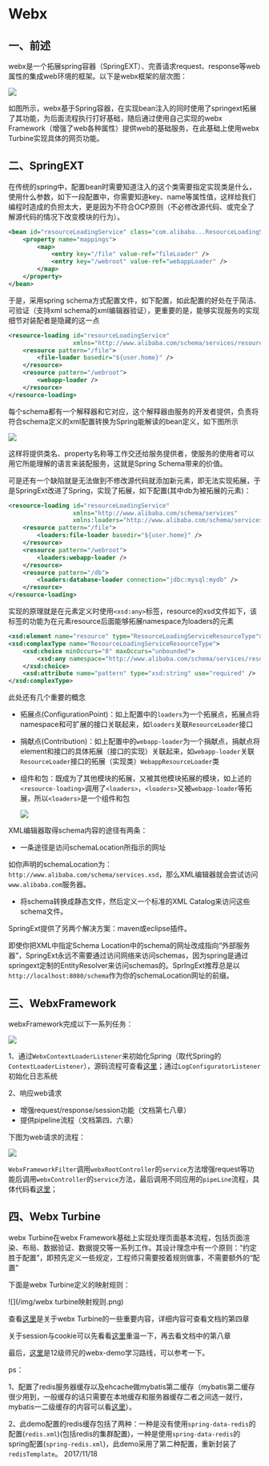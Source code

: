 # Webx

## 一、前述

webx是一个拓展spring容器（SpringEXT）、完善请求request、response等web属性的集成web环境的框架。以下是webx框架的层次图：

![](/img/webx框架层次图.png)

如图所示，webx基于Spring容器，在实现bean注入的同时使用了springext拓展了其功能，为后面流程执行打好基础，随后通过使用自己实现的webx Framework（增强了web各种属性）提供web的基础服务，在此基础上使用webx Turbine实现具体的网页功能。

## 二、SpringEXT

在传统的spring中，配置bean时需要知道注入的这个类需要指定实现类是什么，使用什么参数，如下一段配置中，你需要知道key、name等属性值，这样给我们编程时造成的负担太大，更是因为不符合OCP原则（不必修改源代码、或完全了解源代码的情况下改变模块的行为）。

```xml
<bean id="resourceLoadingService" class="com.alibaba...ResourceLoadingServiceImpl">  
    <property name="mappings">  
        <map>  
            <entry key="/file" value-ref="fileLoader" />  
            <entry key="/webroot" value-ref="webappLoader" />  
        </map>  
    </property>  
</bean>
```

于是，采用spring schema方式配置文件，如下配置，如此配置的好处在于简洁、可验证（支持xml schema的xml编辑器验证），更重要的是，能够实现服务的实现细节对装配者是隐藏的这一点

```xml
<resource-loading id="resourceLoadingService"  
                  xmlns="http://www.alibaba.com/schema/services/resource-loading">  
    <resource pattern="/file">  
        <file-loader basedir="${user.home}" />  
    </resource>  
    <resource pattern="/webroot">  
        <webapp-loader />  
    </resource>  
</resource-loading> 
```

每个schema都有一个解释器和它对应，这个解释器由服务的开发者提供，负责将符合schema定义的xml配置转换为Spring能解读的bean定义，如下图所示

![](/img/spring-schema.png)

这样将提供类名、property名称等工作交还给服务提供者，使服务的使用者可以用它所能理解的语言来装配服务，这就是Spring Schema带来的价值。

可是还有一个缺陷就是无法做到不修改源代码就添加新元素，即无法实现拓展，于是SpringExt改进了Spring，实现了拓展，如下配置(其中db为被拓展的元素)：

```xml
<resource-loading id="resourceLoadingService"  
                  xmlns="http://www.alibaba.com/schema/services"  
                  xmlns:loaders="http://www.alibaba.com/schema/services/resource-loading/loaders">  
    <resource pattern="/file">  
        <loaders:file-loader basedir="${user.home}" />  
    </resource>  
    <resource pattern="/webroot">  
        <loaders:webapp-loader />  
    </resource>  
    <resource pattern="/db">  
        <loaders:database-loader connection="jdbc:mysql:mydb" />   
    </resource>  
</resource-loading>  
```

实现的原理就是在元素定义时使用`<xsd:any>`标签，resource的xsd文件如下，该标签的功能为在元素resource后面能够拓展namespace为loaders的元素

```xml
<xsd:element name="resource" type="ResourceLoadingServiceResourceType">  
<xsd:complexType name="ResourceLoadingServiceResourceType">  
    <xsd:choice minOccurs="0" maxOccurs="unbounded">  
        <xsd:any namespace="http://www.alibaba.com/schema/services/resource-loading/loaders" />   
    </xsd:choice>  
    <xsd:attribute name="pattern" type="xsd:string" use="required" />  
</xsd:complexType>  
```



此处还有几个重要的概念

* 拓展点(ConfigurationPoint)：如上配置中的`loaders`为一个拓展点，拓展点将namespace和可扩展的接口关联起来，如`loaders`关联`ResourceLoader`接口

* 捐献点(Contribution)：如上配置中的`webapp-loader`为一个捐献点，捐献点将element和接口的具体拓展（接口的实现）关联起来，如`webapp-loader`关联`ResourceLoader`接口的拓展（实现类）`WebappResourceLoader`类

* 组件和包：既成为了其他模块的拓展，又被其他模块拓展的模块，如上述的`<resource-loading>`调用了`<loaders>`，`<loaders>`又被`webapp-loader`等拓展，所以`<loaders>`是一个组件和包

  ![](/img/springext组件和包.png)



XML编辑器取得schema内容的途径有两条：

* 一条途径是访问schemaLocation所指示的网址

如你声明的schemaLocation为：`http://www.alibaba.com/schema/services.xsd`，那么XML编辑器就会尝试访问`www.alibaba.com`服务器。

* 将schema转换成静态文件，然后定义一个标准的XML Catalog来访问这些schema文件。

SpringExt提供了另两个解决方案：maven或eclipse插件。

即使你把XML中指定Schema Location中的schema的网址改成指向“外部服务器”，SpringExt永远不需要通过访问网络来访问schemas，因为spring是通过springext定制的EntityResolver来访问schemas的。SprIngExt推荐总是以`http://localhost:8080/schema`作为你的schemaLocation网址的前缀。

## 三、WebxFramework

webxFramework完成以下一系列任务：

![](/img/webxFramework任务.png)

1、通过`WebxContextLoaderListener`来初始化Spring（取代Spring的`ContextLoaderListener`），源码流程可查看[这里](http://blog.csdn.net/lan861698789/article/details/53082868)；通过`LogConfiguratorListener`初始化日志系统

2、响应web请求

* 增强request/response/session功能（文档第七八章）
* 提供pipeline流程（文档第四、六章）



下图为web请求的流程：

![](/img/webx请求流程.png)

`WebxFrameworkFilter`调用`webxRootController`的`service`方法增强request等功能后调用`webxController`的`service`方法，最后调用不同应用的`pipeLine`流程，具体代码看[这里](http://blog.csdn.net/cpf2016/article/details/45720547)；

## 四、Webx  Turbine

webx Turbine在webx Framework基础上实现处理页面基本流程，包括页面渲染、布局、数据验证、数据提交等一系列工作。其设计理念中有一个原则：“约定胜于配置”，即预先定义一些规定，工程师只需要按着规则做事，不需要额外的“配置”

下面是webx Turbine定义的映射规则：

![](/img/webx turbine映射规则.png)

查看[这里](http://blog.csdn.net/cpf2016/article/details/45534527)是关于webx Turbine的一些重要内容，详细内容可查看文档的第四章



关于session与cookie可以先看看[这里](http://blog.csdn.net/fangaoxin/article/details/6952954/)重温一下，再去看文档中的第八章

最后，[这里](https://github.com/xiaoMzjm/webxdemo)是12级师兄的webx-demo学习路线，可以参考一下。



ps：

​	1、配置了redis服务器缓存以及ehcache做mybatis第二缓存（mybatis第二缓存很少用到，一般缓存的话只需要在本地缓存和服务器缓存二者之间选一就行，mybatis一二级缓存的内容可以看[这里](http://www.360doc.com/content/15/1205/07/29475794_518018352.shtml)）。

​	2、此demo配置的redis缓存包括了两种：一种是没有使用`spring-data-redis`的配置(`redis.xml`)(包括redis的集群配置)，一种是使用`spring-data-redis`的spring配置(`spring-redis.xml`)，此demo采用了第二种配置，重新封装了`redisTemplate`。		2017/11/18

